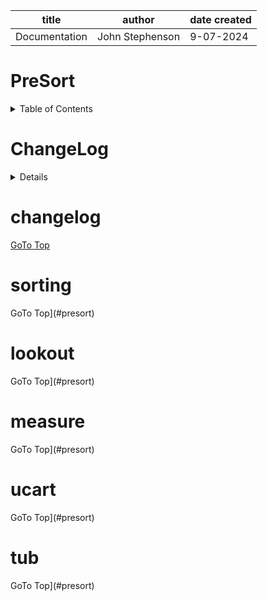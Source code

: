 | title | author | date created
| -------- | ------- | -------|
| Documentation | John Stephenson | 9-07-2024 |  
  
# PreSort

<details>
<summary>Table of Contents</summary>  

1. [ChangeLog](#changelog) <br>
2. [Sorting](#sorting) <br>
3. [Looking For](#lookout) <br>
4. [Measure](#measure) <br>
5. [U-Cart Distribution](#ucart)<br>
6. [Tub Distribution](#tub)<br>
</details>

# ChangeLog <a name="changelog"></a>

<details>

| Date | Owner | Reason for Change |
| --- | --- | --- |
| 03/05/2024 | STL John S | Initial Commit |

</details>

# changelog


[GoTo Top](#presort)

# sorting


GoTo Top](#presort)

# lookout


GoTo Top](#presort)

# measure


GoTo Top](#presort)

# ucart


GoTo Top](#presort)

# tub


GoTo Top](#presort)
